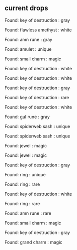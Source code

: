 ## current drops

Found: key of destruction : gray
Found: flawless amethyst : white
Found: amn rune : gray
Found: amulet : unique
Found: small charm : magic
Found: key of destruction : white
Found: key of destruction : white
Found: key of destruction : gray
Found: key of destruction : rare
Found: key of destruction : white
Found: gul rune : gray
Found: spiderweb sash : unique
Found: spiderweb sash : unique
Found: jewel : magic
Found: jewel : magic
Found: key of destruction : gray
Found: ring : unique
Found: ring : rare
Found: key of destruction : white
Found: ring : rare
Found: amn rune : rare
Found: small charm : magic
Found: key of destruction : gray
Found: grand charm : magic
